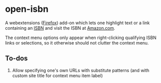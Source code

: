 # open-isbn

A webextensions
([Firefox](https://addons.mozilla.org/en-US/firefox/addon/open-isbn/))
add-on which lets one highlight text or a link containing an
[ISBN](https://en.wikipedia.org/wiki/International_Standard_Book_Number)
and visit the ISBN at [Amazon.com](http://www.amazon.com/).

The context menu options only appear when right-clicking qualifying ISBN
links or selections, so it otherwise should not clutter the context menu.

## To-dos

1. Allow specifying one's own URLs with substitute patterns (and with
    custom site title for context menu item label)

